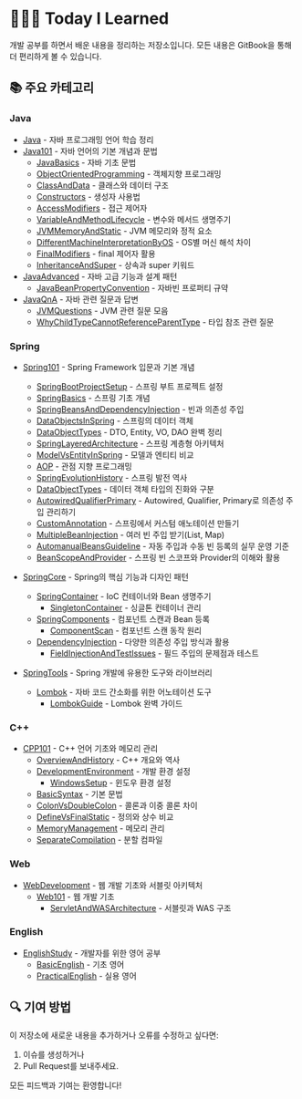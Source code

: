 # 👩🏻‍💻 Today I Learned

개발 공부를 하면서 배운 내용을 정리하는 저장소입니다. 모든 내용은 GitBook을 통해 더 편리하게 볼 수 있습니다.

## 📚 주요 카테고리

### Java
- [Java](./Java/README.md) - 자바 프로그래밍 언어 학습 정리
- [Java101](./Java/101/README.md) - 자바 언어의 기본 개념과 문법
  - [JavaBasics](./Java/101/java_basics.md) - 자바 기초 문법
  - [ObjectOrientedProgramming](./Java/101/object_oriented_programming.md) - 객체지향 프로그래밍
  - [ClassAndData](./Java/101/class_and_data.md) - 클래스와 데이터 구조
  - [Constructors](./Java/101/constructors.md) - 생성자 사용법
  - [AccessModifiers](./Java/101/access_modifiers.md) - 접근 제어자
  - [VariableAndMethodLifecycle](./Java/101/variable_and_method_lifecycle.md) - 변수와 메서드 생명주기
  - [JVMMemoryAndStatic](./Java/101/jvm_memory_and_static.md) - JVM 메모리와 정적 요소
  - [DifferentMachineInterpretationByOS](./Java/101/why_different_machine_interpretation_by_os.md) - OS별 머신 해석 차이
  - [FinalModifiers](./Java/101/final_modifiers.md) - final 제어자 활용
  - [InheritanceAndSuper](./Java/101/inheritance_and_super.md) - 상속과 super 키워드
- [JavaAdvanced](./Java/Java_Advanced/README.md) - 자바 고급 기능과 설계 패턴
  - [JavaBeanPropertyConvention](./Java/Java_Advanced/JavaBeanPropertyConvention.md) - 자바빈 프로퍼티 규약
- [JavaQnA](./Java/QnA/README.md) - 자바 관련 질문과 답변
  - [JVMQuestions](./Java/QnA/concepts/jvm_questions.md) - JVM 관련 질문 모음
  - [WhyChildTypeCannotReferenceParentType](./Java/QnA/concepts/why_child_cannot_reference_parent.md) - 타입 참조 관련 질문

### Spring
- [Spring101](./Spring/101/README.md) - Spring Framework 입문과 기본 개념
  - [SpringBootProjectSetup](./Spring/101/spring_boot_project_setup.md) - 스프링 부트 프로젝트 설정
  - [SpringBasics](./Spring/101/spring_basics.md) - 스프링 기초 개념
  - [SpringBeansAndDependencyInjection](./Spring/101/spring_beans_and_dependency_injection.md) - 빈과 의존성 주입
  - [DataObjectsInSpring](./Spring/101/data_objects_in_spring.md) - 스프링의 데이터 객체
  - [DataObjectTypes](./Spring/101/DataObjectTypes.md) - DTO, Entity, VO, DAO 완벽 정리
  - [SpringLayeredArchitecture](./Spring/101/spring_layered_architecture.md) - 스프링 계층형 아키텍처
  - [ModelVsEntityInSpring](./Spring/101/spring_model_vs_entity.md) - 모델과 엔티티 비교
  - [AOP](./Spring/101/spring_aop.md) - 관점 지향 프로그래밍
  - [SpringEvolutionHistory](./Spring/101/spring_evolution_history.md) - 스프링 발전 역사
  - [DataObjectTypes](./Spring/101/DataObjectTypes.md) - 데이터 객체 타입의 진화와 구분
  - [AutowiredQualifierPrimary](./Spring/101/AutowiredQualifierPrimary.md) - Autowired, Qualifier, Primary로 의존성 주입 관리하기
  - [CustomAnnotation](./Spring/101/CustomAnnotation.md) - 스프링에서 커스텀 애노테이션 만들기
  - [MultipleBeanInjection](./Spring/101/MultipleBeanInjection.md) - 여러 빈 주입 받기(List, Map)
  - [AutomanualBeansGuideline](./Spring/101/AutomanualBeansGuideline.md) - 자동 주입과 수동 빈 등록의 실무 운영 기준
  - [BeanScopeAndProvider](./Spring/101/BeanScopeAndProvider.md) - 스프링 빈 스코프와 Provider의 이해와 활용

- [SpringCore](./Spring/Core/README.md) - Spring의 핵심 기능과 디자인 패턴
  - [SpringContainer](./Spring/Core/Container/README.md) - IoC 컨테이너와 Bean 생명주기
    - [SingletonContainer](./Spring/Core/Container/Singleton_Container.md) - 싱글톤 컨테이너 관리
  - [SpringComponents](./Spring/Core/Component/README.md) - 컴포넌트 스캔과 Bean 등록
    - [ComponentScan](./Spring/Core/Component/Component_Scan.md) - 컴포넌트 스캔 동작 원리
  - [DependencyInjection](./Spring/Core/Injection/README.md) - 다양한 의존성 주입 방식과 활용
    - [FieldInjectionAndTestIssues](./Spring/Core/Injection/FieldInjectionAndTestIssues.md) - 필드 주입의 문제점과 테스트

- [SpringTools](./Spring/Tools/README.md) - Spring 개발에 유용한 도구와 라이브러리
  - [Lombok](./Spring/Tools/Lombok/README.md) - 자바 코드 간소화를 위한 어노테이션 도구
    - [LombokGuide](./Spring/Tools/Lombok/LombokGuide.md) - Lombok 완벽 가이드

### C++
- [CPP101](./C++/101/README.md) - C++ 언어 기초와 메모리 관리
  - [OverviewAndHistory](./C++/101/cpp_overview_and_history.md) - C++ 개요와 역사
  - [DevelopmentEnvironment](./C++/101/cpp_development_environment.md) - 개발 환경 설정
    - [WindowsSetup](./C++/101/windows_setup.md) - 윈도우 환경 설정
  - [BasicSyntax](./C++/101/cpp_basic_syntax.md) - 기본 문법
  - [ColonVsDoubleColon](./C++/101/cpp_colon_vs_double_colon.md) - 콜론과 이중 콜론 차이
  - [DefineVsFinalStatic](./C++/101/cpp_define_vs_final_static.md) - 정의와 상수 비교
  - [MemoryManagement](./C++/101/cpp_memory_management.md) - 메모리 관리
  - [SeparateCompilation](./C++/101/cpp_separate_compilation.md) - 분할 컴파일

### Web
- [WebDevelopment](./Web/README.md) - 웹 개발 기초와 서블릿 아키텍처
  - [Web101](./Web/basics/README.md) - 웹 개발 기초
    - [ServletAndWASArchitecture](./Web/basics/servlet_was_architecture.md) - 서블릿과 WAS 구조

### English
- [EnglishStudy](./English/README.md) - 개발자를 위한 영어 공부
  - [BasicEnglish](./English/basics/README.md) - 기초 영어
  - [PracticalEnglish](./English/practical/README.md) - 실용 영어

## 🔍 기여 방법

이 저장소에 새로운 내용을 추가하거나 오류를 수정하고 싶다면:
1. 이슈를 생성하거나
2. Pull Request를 보내주세요.

모든 피드백과 기여는 환영합니다!